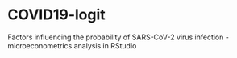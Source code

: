 # COVID19-logit
Factors influencing the probability of SARS-CoV-2 virus infection - microeconometrics analysis in RStudio
